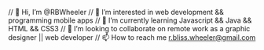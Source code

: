 // 👋 Hi, I’m @RBWheeler
// 👀 I’m interested in web development && programming mobile apps
// 🌱 I’m currently learning Javascript && Java && HTML && CSS3
// 💞️ I’m looking to collaborate on remote work as a graphic designer || web developer
// 📫 How to reach me r.bliss.wheeler@gmail.com

